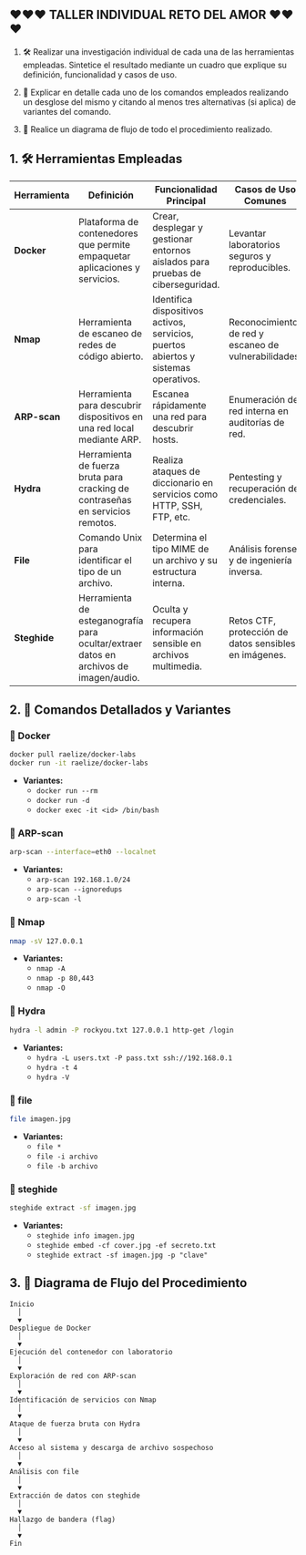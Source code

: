 ## ❤️❤️❤️ TALLER INDIVIDUAL RETO DEL AMOR ❤️❤️❤️

1. 🛠️ Realizar una investigación individual de cada una de las herramientas empleadas. Sintetice el resultado mediante un cuadro que explique su definición, funcionalidad y casos de uso.

2. 🧠 Explicar en detalle cada uno de los comandos empleados realizando un desglose del mismo y citando al menos tres alternativas (si aplica) de variantes del comando.

3. 🔁 Realice un diagrama de flujo de todo el procedimiento realizado.


## 1. 🛠️ Herramientas Empleadas

| Herramienta      | Definición                                                                 | Funcionalidad Principal                                                      | Casos de Uso Comunes                                                                 |
|------------------|----------------------------------------------------------------------------|------------------------------------------------------------------------------|--------------------------------------------------------------------------------------|
| **Docker**       | Plataforma de contenedores que permite empaquetar aplicaciones y servicios.| Crear, desplegar y gestionar entornos aislados para pruebas de ciberseguridad.| Levantar laboratorios seguros y reproducibles.                                      |
| **Nmap**         | Herramienta de escaneo de redes de código abierto.                         | Identifica dispositivos activos, servicios, puertos abiertos y sistemas operativos.| Reconocimiento de red y escaneo de vulnerabilidades.                               |
| **ARP-scan**     | Herramienta para descubrir dispositivos en una red local mediante ARP.     | Escanea rápidamente una red para descubrir hosts.                            | Enumeración de red interna en auditorías de red.                                    |
| **Hydra**        | Herramienta de fuerza bruta para cracking de contraseñas en servicios remotos.| Realiza ataques de diccionario en servicios como HTTP, SSH, FTP, etc.       | Pentesting y recuperación de credenciales.                                          |
| **File**         | Comando Unix para identificar el tipo de un archivo.                       | Determina el tipo MIME de un archivo y su estructura interna.                | Análisis forense y de ingeniería inversa.                                           |
| **Steghide**     | Herramienta de esteganografía para ocultar/extraer datos en archivos de imagen/audio.| Oculta y recupera información sensible en archivos multimedia.               | Retos CTF, protección de datos sensibles en imágenes.                               |



## 2. 🧠 Comandos Detallados y Variantes

### 🔹 Docker

```bash
docker pull raelize/docker-labs
docker run -it raelize/docker-labs
```
- **Variantes:**
  - `docker run --rm`
  - `docker run -d`
  - `docker exec -it <id> /bin/bash`



### 🔹 ARP-scan

```bash
arp-scan --interface=eth0 --localnet
```
- **Variantes:**
  - `arp-scan 192.168.1.0/24`
  - `arp-scan --ignoredups`
  - `arp-scan -l`



### 🔹 Nmap

```bash
nmap -sV 127.0.0.1
```
- **Variantes:**
  - `nmap -A`
  - `nmap -p 80,443`
  - `nmap -O`



### 🔹 Hydra

```bash
hydra -l admin -P rockyou.txt 127.0.0.1 http-get /login
```
- **Variantes:**
  - `hydra -L users.txt -P pass.txt ssh://192.168.0.1`
  - `hydra -t 4`
  - `hydra -V`



### 🔹 file

```bash
file imagen.jpg
```
- **Variantes:**
  - `file *`
  - `file -i archivo`
  - `file -b archivo`



### 🔹 steghide

```bash
steghide extract -sf imagen.jpg
```
- **Variantes:**
  - `steghide info imagen.jpg`
  - `steghide embed -cf cover.jpg -ef secreto.txt`
  - `steghide extract -sf imagen.jpg -p "clave"`



## 3. 🔁 Diagrama de Flujo del Procedimiento

```plaintext
Inicio
  │
  ▼
Despliegue de Docker
  │
  ▼
Ejecución del contenedor con laboratorio
  │
  ▼
Exploración de red con ARP-scan
  │
  ▼
Identificación de servicios con Nmap
  │
  ▼
Ataque de fuerza bruta con Hydra
  │
  ▼
Acceso al sistema y descarga de archivo sospechoso
  │
  ▼
Análisis con file
  │
  ▼
Extracción de datos con steghide
  │
  ▼
Hallazgo de bandera (flag)
  │
  ▼
Fin

